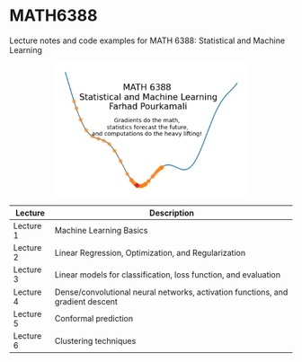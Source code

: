 # MATH6388
Lecture notes and code examples for MATH 6388: Statistical and Machine Learning

<p align="center">
<img src="https://github.com/farhad-pourkamali/MATH6388/blob/main/images/math6388_logo.png?raw=true\" width=350 >
</p>

| Lecture       | Description                                  |
|-------------|----------------------------------------------|
| Lecture 1     | Machine Learning Basics                   |
| Lecture 2     | Linear Regression, Optimization, and Regularization                  |
| Lecture 3     | Linear models for classification, loss function, and evaluation               |
| Lecture 4     | Dense/convolutional neural networks, activation functions, and gradient descent   |
| Lecture 5     | Conformal prediction   |
| Lecture 6     | Clustering techniques | 
